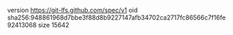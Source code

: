 version https://git-lfs.github.com/spec/v1
oid sha256:948861968d7bbe3f88d8b9227147afb34702ca2717fc86566c7f16fe92413068
size 15642
